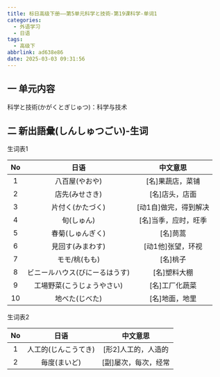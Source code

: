 ```yaml
---
title: 标日高级下册——第5单元科学と技術-第19课科学-单词1
categories:
  - 外语学习
  - 日语
tags:
  - 高级下
abbrlink: ad638e86
date: 2025-03-03 09:31:56
---
```

## 一 单元内容

科学と技術(かがくとぎじゅつ)：科学与技术

<!--more-->

## 二 新出語彙(しんしゅつごい)-生词

生词表1

|  No  |              日语              |       中文意思        |
| :--: | :----------------------------: | :-------------------: |
|  1   |         八百屋(やおや)         |   [名]果蔬店，菜铺    |
|  2   |         店先(みせさき)         |    [名]店头，店面     |
|  3   |        片付く(かたづく)        | [动1自]做完，得到解决 |
|  4   |           旬(しゅん)           | [名]当季，应时，旺季  |
|  5   |        春菊(しゅんぎく)        |       [名]茼蒿        |
|  6   |        見回す(みまわす)        |   [动1他]张望，环视   |
|  7   |         モモ/桃(もも)          |       [名]桃子        |
|  8   | ビニールハウス(びにーるはうす) |     [名]塑料大棚      |
|  9   |   工場野菜(こうじょうやさい)   |    [名]工厂化蔬菜     |
|  10  |         地べた(じべた)         |    [名]地面，地里     |

生词表2

|  No  |         日语         |       中文意思       |
| :--: | :------------------: | :------------------: |
|  1   | 人工的(じんこうてき) | [形2]人工的，人造的  |
|  2   |     毎度(まいど)     | [副]屡次，每次，经常 |

